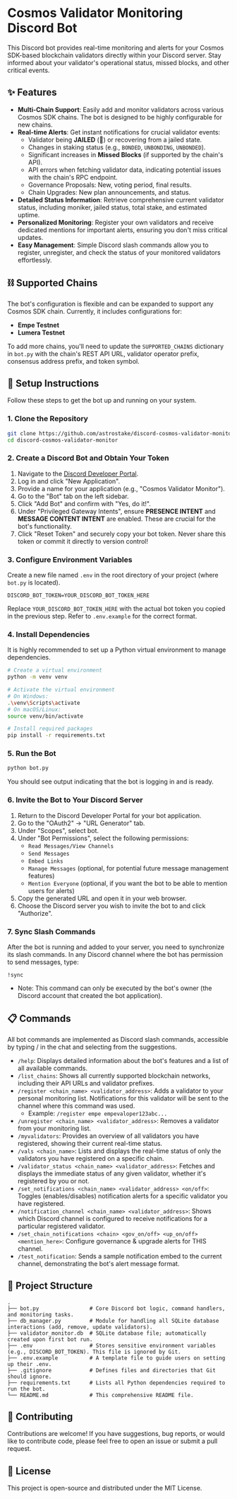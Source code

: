 # Cosmos Validator Monitoring Discord Bot

This Discord bot provides real-time monitoring and alerts for your Cosmos SDK-based blockchain validators directly within your Discord server. Stay informed about your validator's operational status, missed blocks, and other critical events.

## ✨ Features

* **Multi-Chain Support**: Easily add and monitor validators across various Cosmos SDK chains. The bot is designed to be highly configurable for new chains.
* **Real-time Alerts**: Get instant notifications for crucial validator events:
    * Validator being **JAILED** (🚨) or recovering from a jailed state.
    * Changes in staking status (e.g., `BONDED`, `UNBONDING`, `UNBONDED`).
    * Significant increases in **Missed Blocks** (if supported by the chain's API).
    * API errors when fetching validator data, indicating potential issues with the chain's RPC endpoint.
    * Governance Proposals: New, voting period, final results.
    * Chain Upgrades: New plan announcements, and status.
* **Detailed Status Information**: Retrieve comprehensive current validator status, including moniker, jailed status, total stake, and estimated uptime.
* **Personalized Monitoring**: Register your own validators and receive dedicated mentions for important alerts, ensuring you don't miss critical updates.
* **Easy Management**: Simple Discord slash commands allow you to register, unregister, and check the status of your monitored validators effortlessly.

## ⛓️ Supported Chains

The bot's configuration is flexible and can be expanded to support any Cosmos SDK chain. Currently, it includes configurations for:

* **Empe Testnet**
* **Lumera Testnet**

To add more chains, you'll need to update the `SUPPORTED_CHAINS` dictionary in `bot.py` with the chain's REST API URL, validator operator prefix, consensus address prefix, and token symbol.

## 🚀 Setup Instructions

Follow these steps to get the bot up and running on your system.

### 1. Clone the Repository

```bash
git clone https://github.com/astrostake/discord-cosmos-validator-monitor.git
cd discord-cosmos-validator-monitor
```

### 2. Create a Discord Bot and Obtain Your Token

1. Navigate to the [Discord Developer Portal](https://discord.com/developers/applications).
2. Log in and click "New Application".
3. Provide a name for your application (e.g., "Cosmos Validator Monitor").
4. Go to the "Bot" tab on the left sidebar.
5. Click "Add Bot" and confirm with "Yes, do it!".
6. Under "Privileged Gateway Intents", ensure **PRESENCE INTENT** and **MESSAGE CONTENT INTENT** are enabled. These are crucial for the bot's functionality.
7. Click "Reset Token" and securely copy your bot token. Never share this token or commit it directly to version control!

### 3. Configure Environment Variables

Create a new file named `.env` in the root directory of your project (where `bot.py` is located).
```dotenv
DISCORD_BOT_TOKEN=YOUR_DISCORD_BOT_TOKEN_HERE
```

Replace `YOUR_DISCORD_BOT_TOKEN_HERE` with the actual bot token you copied in the previous step. Refer to `.env.example` for the correct format.

### 4. Install Dependencies

It is highly recommended to set up a Python virtual environment to manage dependencies.

```bash
# Create a virtual environment
python -m venv venv

# Activate the virtual environment
# On Windows:
.\venv\Scripts\activate
# On macOS/Linux:
source venv/bin/activate

# Install required packages
pip install -r requirements.txt
```

### 5. Run the Bot

```bash
python bot.py
```

You should see output indicating that the bot is logging in and is ready.

### 6. Invite the Bot to Your Discord Server

1. Return to the Discord Developer Portal for your bot application.
2. Go to the "OAuth2" -> "URL Generator" tab.
3. Under "Scopes", select bot.
4. Under "Bot Permissions", select the following permissions:
    - `Read Messages/View Channels`
    - `Send Messages`
    - `Embed Links`
    - `Manage Messages` (optional, for potential future message management features)
    - `Mention Everyone` (optional, if you want the bot to be able to mention users for alerts)
5. Copy the generated URL and open it in your web browser.
6. Choose the Discord server you wish to invite the bot to and click "Authorize".

### 7. Sync Slash Commands

After the bot is running and added to your server, you need to synchronize its slash commands. In any Discord channel where the bot has permission to send messages, type:

`!sync`

- Note: This command can only be executed by the bot's owner (the Discord account that created the bot application).

## 📋 Commands
All bot commands are implemented as Discord slash commands, accessible by typing / in the chat and selecting from the suggestions.

- `/help`: Displays detailed information about the bot's features and a list of all available commands.
- `/list_chains`: Shows all currently supported blockchain networks, including their API URLs and validator prefixes.
- `/register <chain_name> <validator_address>`: Adds a validator to your personal monitoring list. Notifications for this validator will be sent to the channel where this command was used.
    - Example: `/register empe empevaloper123abc...`
- `/unregister <chain_name> <validator_address>`: Removes a validator from your monitoring list.
- `/myvalidators`: Provides an overview of all validators you have registered, showing their current real-time status.
- `/vals <chain_name>`: Lists and displays the real-time status of only the validators you have registered on a specific chain.
- `/validator_status <chain_name> <validator_address>`: Fetches and displays the immediate status of any given validator, whether it's registered by you or not.
- `/set_notifications <chain_name> <validator_address> <on/off>`: Toggles (enables/disables) notification alerts for a specific validator you have registered.
- `/notification_channel <chain_name> <validator_address>`: Shows which Discord channel is configured to receive notifications for a particular registered validator.
- `/set_chain_notifications <chain> <gov_on/off> <up_on/off> <mention_here>`: Configure governance & upgrade alerts for THIS channel.
- `/test_notification`: Sends a sample notification embed to the current channel, demonstrating the bot's alert message format.

## 📂 Project Structure

```
.
├── bot.py                # Core Discord bot logic, command handlers, and monitoring tasks.
├── db_manager.py         # Module for handling all SQLite database interactions (add, remove, update validators).
├── validator_monitor.db  # SQLite database file; automatically created upon first bot run.
├── .env                  # Stores sensitive environment variables (e.g., DISCORD_BOT_TOKEN). This file is ignored by Git.
├── .env.example          # A template file to guide users on setting up their .env.
├── .gitignore            # Defines files and directories that Git should ignore.
├── requirements.txt      # Lists all Python dependencies required to run the bot.
└── README.md             # This comprehensive README file.
```

## 🤝 Contributing

Contributions are welcome! If you have suggestions, bug reports, or would like to contribute code, please feel free to open an issue or submit a pull request.

## 📄 License
This project is open-source and distributed under the MIT License.
